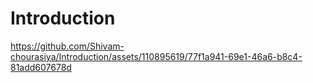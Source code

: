 # Introduction

https://github.com/Shivam-chourasiya/Introduction/assets/110895619/77f1a941-69e1-46a6-b8c4-81add607678d

